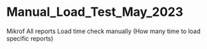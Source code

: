 # Manual_Load_Test_May_2023
Mikrof All reports Load time check manually (How many time to load specific reports)
